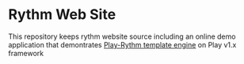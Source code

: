 Rythm Web Site
===============

This repository keeps rythm website source including an online demo application that demontrates <a href="http://www.playframework.org/modules/rythm">Play-Rythm template engine</a> on Play v1.x framework